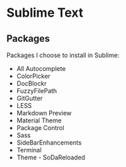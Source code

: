 Sublime Text
============

Packages
--------

Packages I choose to install in Sublime:

-	All Autocomplete
-	ColorPicker
-	DocBlockr
-	FuzzyFilePath
-	GitGutter
-	LESS
-	Markdown Preview
-	Material Theme
-	Package Control
-	Sass
-	SideBarEnhancements
-	Terminal
-	Theme - SoDaReloaded
